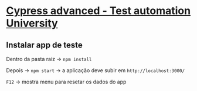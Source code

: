 # [Cypress advanced - Test automation University](https://testautomationu.applitools.com/advanced-cypress-tutorial/)

## Instalar app de teste
Dentro da pasta raiz -> `npm install`

Depois -> `npm start` -> a aplicação deve subir em `http://localhost:3000/`

`F12` -> mostra menu para resetar os dados do app
